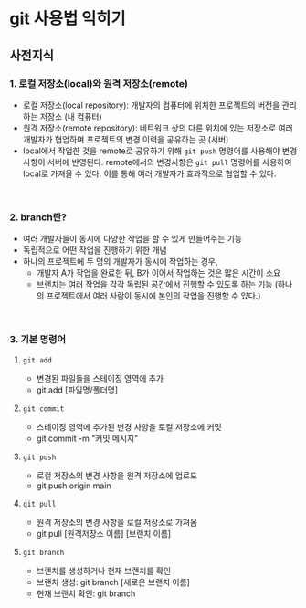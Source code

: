 # git 사용법 익히기

## 사전지식

### 1. 로컬 저장소(local)와 원격 저장소(remote)
- 로컬 저장소(local repository): 개발자의 컴퓨터에 위치한 프로젝트의 버전을 관리하는 저장소 (내 컴퓨터)
- 원격 저장소(remote repository): 네트워크 상의 다른 위치에 있는 저장소로 여러 개발자가 협업하며 프로젝트의 변경 이력을 공유하는 곳 (서버)
- local에서 작업한 것을 remote로 공유하기 위해 `git push` 명령어를 사용해야 변경사항이 서버에 반영된다. remote에서의 변경사항은 `git pull` 명령어를 사용하여 local로 가져올 수 있다. 이를 통해 여러 개발자가 효과적으로 협업할 수 있다.

<br>

### 2. branch란?
- 여러 개발자들이 동시에 다양한 작업을 할 수 있게 만들어주는 기능
- 독립적으로 어떤 작업을 진행하기 위한 개념
- 하나의 프로젝트에 두 명의 개발자가 동시에 작업하는 경우,
    - 개발자 A가 작업을 완료한 뒤, B가 이어서 작업하는 것은 많은 시간이 소요
    - 브랜치는 여러 작업을 각각 독립된 공간에서 진행할 수 있도록 하는 기능 (하나의 프로젝트에서 여러 사람이 동시에 본인의 작업을 진행할 수 있다.)

<br>

### 3. 기본 명령어
1. `git add`
    - 변경된 파일들을 스테이징 영역에 추가
    - git add [파일명/폴더명]

2. `git commit`
    - 스테이징 영역에 추가된 변경 사항을 로컬 저장소에 커밋
    - git commit -m "커밋 메시지"

3. `git push`
    - 로컬 저장소의 변경 사항을 원격 저장소에 업로드
    - git push origin main

4. `git pull`
    - 원격 저장소의 변경 사항을 로컬 저장소로 가져옴
    - git pull [원격저장소 이름] [브랜치 이름]

5. `git branch`
    - 브랜치를 생성하거나 현재 브랜치를 확인
    - 브랜치 생성: git branch [새로운 브랜치 이름]
    - 현재 브랜치 확인: git branch